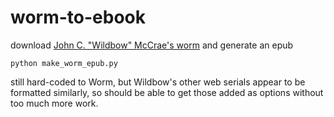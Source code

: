 # worm-to-ebook

download [John C. "Wildbow" McCrae's worm](https://parahumans.wordpress.com/table-of-contents/) and generate an epub



```
python make_worm_epub.py
```


still hard-coded to Worm, but Wildbow's other web serials appear to be formatted similarly, so should be able to get those added as options without too much more work.
